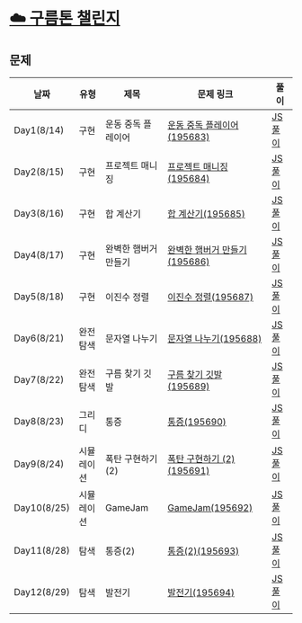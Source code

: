 # [☁️ 구름톤 챌린지](https://9oormthonchallenge.oopy.io/?utm_source=community&utm_medium=social_affiliate&utm_content=pre_apply)

## 문제

| 날짜        | 유형       | 제목                 | 문제 링크                                                                                                                                                     | 풀이                                                                          |
| ----------- | ---------- | -------------------- | ------------------------------------------------------------------------------------------------------------------------------------------------------------- | ----------------------------------------------------------------------------- |
| Day1(8/14)  | 구현       | 운동 중독 플레이어   | [운동 중독 플레이어(195683)](https://level.goorm.io/exam/195683/quiz/1)                                                                                       | [JS 풀이](https://github.com/Yoonkyoungme/algorithm/blob/main/goorm/sol1.js)  |
| Day2(8/15)  | 구현       | 프로젝트 매니징      | [프로젝트 매니징(195684)](https://level.goorm.io/exam/195684/quiz/1)                                                                                          | [JS 풀이](https://github.com/Yoonkyoungme/algorithm/blob/main/goorm/sol2.js)  |
| Day3(8/16)  | 구현       | 합 계산기            | [합 계산기(195685)](https://level.goorm.io/exam/195685/%ED%95%A9-%EA%B3%84%EC%82%B0%EA%B8%B0/quiz/1)                                                          | [JS 풀이](https://github.com/Yoonkyoungme/algorithm/blob/main/goorm/sol3.js)  |
| Day4(8/17)  | 구현       | 완벽한 햄버거 만들기 | [완벽한 햄버거 만들기(195686)](https://level.goorm.io/exam/195686/%EC%99%84%EB%B2%BD%ED%95%9C-%ED%96%84%EB%B2%84%EA%B1%B0-%EB%A7%8C%EB%93%A4%EA%B8%B0/quiz/1) | [JS 풀이](https://github.com/Yoonkyoungme/algorithm/blob/main/goorm/sol4.js)  |
| Day5(8/18)  | 구현       | 이진수 정렬          | [이진수 정렬(195687)](https://level.goorm.io/exam/195687/%EC%9D%B4%EC%A7%84%EC%88%98-%EC%A0%95%EB%A0%AC/quiz/1)                                               | [JS 풀이](https://github.com/Yoonkyoungme/algorithm/blob/main/goorm/sol5.js)  |
| Day6(8/21)  | 완전 탐색  | 문자열 나누기        | [문자열 나누기(195688)](https://level.goorm.io/exam/195688/%EB%AC%B8%EC%9E%90%EC%97%B4-%EB%82%98%EB%88%84%EA%B8%B0/quiz/1)                                    | [JS 풀이](https://github.com/Yoonkyoungme/algorithm/blob/main/goorm/sol6.js)  |
| Day7(8/22)  | 완전 탐색  | 구름 찾기 깃발       | [구름 찾기 깃발(195689)](https://level.goorm.io/exam/195689/%EA%B5%AC%EB%A6%84-%EC%B0%BE%EA%B8%B0-%EA%B9%83%EB%B0%9C/quiz/1)                                  | [JS 풀이](https://github.com/Yoonkyoungme/algorithm/blob/main/goorm/sol7.js)  |
| Day8(8/23)  | 그리디     | 통증                 | [통증(195690)](https://level.goorm.io/exam/195690/%ED%86%B5%EC%A6%9D/quiz/1)                                                                                  | [JS 풀이](https://github.com/Yoonkyoungme/algorithm/blob/main/goorm/sol8.js)  |
| Day9(8/24)  | 시뮬레이션 | 폭탄 구현하기 (2)    | [폭탄 구현하기 (2)(195691)](https://level.goorm.io/exam/195691/%ED%8F%AD%ED%83%84-%EA%B5%AC%ED%98%84%ED%95%98%EA%B8%B0-2/quiz/1)                              | [JS 풀이](https://github.com/Yoonkyoungme/algorithm/blob/main/goorm/sol9.js)  |
| Day10(8/25) | 시뮬레이션 | GameJam              | [GameJam(195692)](https://level.goorm.io/exam/195692/gamejam/quiz/1)                                                                                          | [JS 풀이](https://github.com/Yoonkyoungme/algorithm/blob/main/goorm/sol10.js) |
| Day11(8/28) | 탐색       | 통증(2)              | [통증(2)(195693)](https://level.goorm.io/exam/195693/%ED%86%B5%EC%A6%9D-2/quiz/1)                                                                             | [JS 풀이](https://github.com/Yoonkyoungme/algorithm/blob/main/goorm/sol11.js) |
| Day12(8/29) | 탐색       | 발전기               | [발전기(195694)](https://level.goorm.io/exam/195694/%EB%B0%9C%EC%A0%84%EA%B8%B0/quiz/1)                                                                       | [JS 풀이](https://github.com/Yoonkyoungme/algorithm/blob/main/goorm/sol12.js) |
